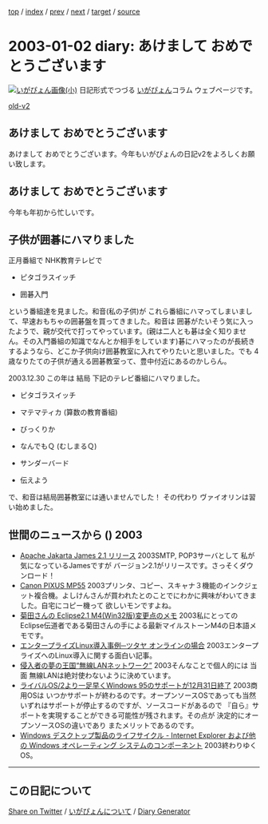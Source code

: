 [top](https://igapyon.github.io/diary/) 
 / [index](https://igapyon.github.io/diary/2003/index.html) 
 / [prev](https://igapyon.github.io/diary/2002/ig021228.html) 
 / [next](https://igapyon.github.io/diary/2003/ig030106.html) 
 / [target](https://igapyon.github.io/diary/2003/ig030102.html) 
 / [source](https://github.com/igapyon/diary/blob/gh-pages/2003/ig030102.html.src.md) 

2003-01-02 diary: あけまして おめでとうございます
=====================================================================================================
[![いがぴょん画像(小)](https://igapyon.github.io/diary/images/iga200306s.jpg "いがぴょん")](https://igapyon.github.io/diary/memo/memoigapyon.html) 日記形式でつづる [いがぴょん](https://igapyon.github.io/diary/memo/memoigapyon.html)コラム ウェブページです。

[old-v2](ig030102-orig.html)

## あけまして おめでとうございます

あけまして おめでとうございます。今年もいがぴょんの日記v2をよろしくお願い致します。


## あけまして おめでとうございます

今年も年初から忙しいです。

## 子供が囲碁にハマりました

正月番組で NHK教育テレビで

* ピタゴラスイッチ
  
* 囲碁入門

という番組達を見ました。和音(私の子供)が これら番組にハマってしまいまして、早速おもちゃの囲碁盤を買ってきました。和音は 囲碁がたいそう気に入ったようで、親が交代で打ってやっています。(親は二人とも碁は全く知りません。その入門番組の知識でなんとか相手をしています)碁にハマったのが長続きするようなら、どこか子供向け囲碁教室に入れてやりたいと思いました。でも
4歳なりたての子供が通える囲碁教室って、豊中付近にあるのかしらん。

2003.12.30 この年は 結局 下記のテレビ番組にハマりました。

* ピタゴラスイッチ
  
* マテマティカ (算数の教育番組)
  
* びっくりか
  
* なんでもＱ (むしまるＱ)
  
* サンダーバード
  
* 伝えよう

で、和音は結局囲碁教室には通いませんでした！ その代わり ヴァイオリンは習い始めました。

## 世間のニュースから () 2003

* [Apache Jakarta James 2.1 リリース](http://jakarta.apache.org/james/)  2003SMTP, POP3サーバとして 私が気になっているJamesですが バージョン2.1がリリースです。さっそくダウンロード！
* [Canon PIXUS MP55](http://cweb.canon.jp/bj/lineup/mp55/index.html)  2003プリンタ、コピー、スキャナ３機能のインクジェット複合機。よしけんさんが買われたとのことでにわかに興味がわいてきました。自宅にコピー機って 欲しいモンですよね。
* [菊田さんの Eclipse2.1 M4(Win32版)変更点のメモ](http://www02.so-net.ne.jp/~kikuta/eclipse/2_1M4/index.html)  2003私にとってのEclipse伝道者である菊田さんの手による最新マイルストーンM4の日本語メモです。
* [エンタープライズLinux導入事例─ツタヤ オンラインの場合](http://linux.ascii24.com/linux/news/today/2002/12/29/640947-000.html)  2003エンタープライズへのLinux導入に関する面白い記事。
* [侵入者の夢の王国“無線LANネットワーク”](http://www.zdnet.co.jp/news/0203/29/e_vamosi.html)  2003そんなことで個人的には 当面 無線LANは絶対使わないように決めています。
* [ライバルOS/2より一足早くWindows 95のサポートが12月31日終了](http://itpro.nikkeibp.co.jp/free/NT/NEWS/20021226/1/)  2003商用OSは いつかサポートが終わるのです。オープンソースOSであっても当然いずれはサポートが停止するのですが、ソースコードがあるので 『自ら』サポートを実現することができる可能性が残されます。その点が 決定的にオープンソースOSの違いであり またメリットであるのです。
* [Windows デスクトップ製品のライフサイクル - Internet Explorer および他の Windows オペレーティング システムのコンポーネント](http://www.microsoft.com/japan/windows/components.asp)  2003終わりゆくOS。

----------------------------------------------------------------------------------------------------

## この日記について

[Share on Twitter](https://twitter.com/intent/tweet?hashtags=igapyon%2Cdiary%2C%E3%81%84%E3%81%8C%E3%81%B4%E3%82%87%E3%82%93&text=%E3%81%82%E3%81%91%E3%81%BE%E3%81%97%E3%81%A6+%E3%81%8A%E3%82%81%E3%81%A7%E3%81%A8%E3%81%86%E3%81%94%E3%81%96%E3%81%84%E3%81%BE%E3%81%99&url=https%3A%2F%2Figapyon.github.io%2Fdiary%2F2003%2Fig030102.html) / [いがぴょんについて](https://igapyon.github.io/diary/memo/memoigapyon.html) / [Diary Generator](https://github.com/igapyon/igapyonv3)
